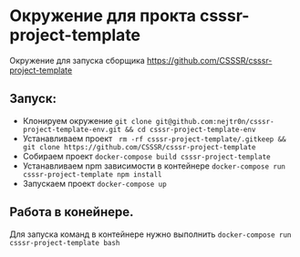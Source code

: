 # Окружение для прокта csssr-project-template
Окружение для запуска сборщика https://github.com/CSSSR/csssr-project-template

## Запуск:
* Клонируем окружение ```git clone git@github.com:nejtr0n/csssr-project-template-env.git && cd csssr-project-template-env```
* Устанавливаем проект ``` rm -rf csssr-project-template/.gitkeep && git clone https://github.com/CSSSR/csssr-project-template```
* Собираем проект ```docker-compose build csssr-project-template```
* Устанавливаем npm зависимости в контейнере ```docker-compose run csssr-project-template npm install```
* Запускаем проект ```docker-compose up```

## Работа в конейнере.
Для запуска команд в контейнере нужно выполнить
``` docker-compose run csssr-project-template bash ```

